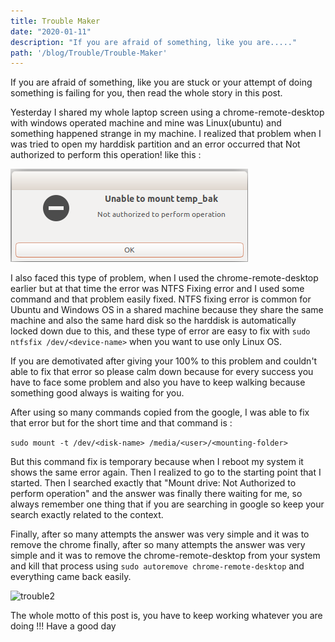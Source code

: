```yaml
---
title: Trouble Maker
date: "2020-01-11"
description: "If you are afraid of something, like you are....."
path: '/blog/Trouble/Trouble-Maker'
---
```


If you are afraid of something, like you are stuck or your attempt of doing something is failing for you, then read the whole story in this post.

Yesterday I shared my whole laptop screen using a chrome-remote-desktop with windows operated machine and mine was Linux(ubuntu) and something happened strange in my machine. I realized that problem when I was tried to open my harddisk partition and an error occurred that Not authorized to perform this operation! like this :

![trouble](./trouble.png)

I also faced this type of problem, when I used the chrome-remote-desktop earlier but at that time the error was NTFS Fixing error and I used some command and that problem easily fixed. NTFS fixing error is common for Ubuntu and Windows OS in a shared machine because they share the same machine and also the same hard disk so the harddisk is automatically locked down due to this, and these type of error are easy to fix with ```sudo ntfsfix /dev/<device-name>``` when you want to use only Linux OS. 


If you are demotivated after giving your 100% to this problem and couldn't able to fix that error so please calm down because for every success you have to face some problem and also you have to keep walking because something good always is waiting for you.

After using so many commands copied from the google, I was able to fix that error but for the short time and that command is :

```sudo mount -t /dev/<disk-name> /media/<user>/<mounting-folder> ```

But this command fix is temporary because when I reboot my system it shows the same error again. Then I realized to go to the starting point that I started. Then I searched exactly that "Mount drive: Not Authorized to perform operation" and the answer was finally there waiting for me, so always remember one thing that if you are searching in google so keep your search exactly related to the context.

Finally, after so many attempts the answer was very simple and it was to remove the chrome finally, after so many attempts the answer was very simple and it was to remove the chrome-remote-desktop from your system and kill that process using ```sudo autoremove chrome-remote-desktop``` and everything came back easily.

![trouble2](./trouble2.png)

The whole motto of this post is, you have to keep working whatever you are doing !!! Have a good day 